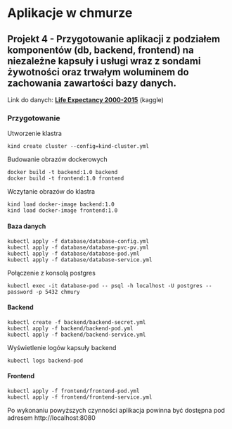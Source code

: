 # Aplikacje w chmurze

## Projekt 4 - Przygotowanie aplikacji z podziałem komponentów (db, backend, frontend) na niezależne kapsuły i usługi wraz z sondami żywotności oraz trwałym woluminem do zachowania zawartości bazy danych.

Link do danych: [**Life Expectancy 2000-2015**](https://www.kaggle.com/datasets/vrec99/life-expectancy-2000-2015) (kaggle)

### Przygotowanie

Utworzenie klastra

    kind create cluster --config=kind-cluster.yml

Budowanie obrazów dockerowych

    docker build -t backend:1.0 backend
    docker build -t frontend:1.0 frontend

Wczytanie obrazów do klastra

    kind load docker-image backend:1.0
    kind load docker-image frontend:1.0

#### **Baza danych**

    kubectl apply -f database/database-config.yml
    kubectl apply -f database/database-pvc-pv.yml
    kubectl apply -f database/database-pod.yml
    kubectl apply -f database/database-service.yml

Połączenie z konsolą postgres

    kubectl exec -it database-pod -- psql -h localhost -U postgres --password -p 5432 chmury

#### **Backend**

    kubectl create -f backend/backend-secret.yml
    kubectl apply -f backend/backend-pod.yml
    kubectl apply -f backend/backend-service.yml

Wyświetlenie logów kapsuły backend

    kubectl logs backend-pod

#### **Frontend**

    kubectl apply -f frontend/frontend-pod.yml
    kubectl apply -f frontend/frontend-service.yml

Po wykonaniu powyższych czynności aplikacja powinna być dostępna pod adresem http://localhost:8080

